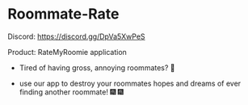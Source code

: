 # Roommate-Rate

Discord: https://discord.gg/DpVa5XwPeS

Product: RateMyRoomie application

- Tired of having gross, annoying roommates? 🤮

- use our app to destroy your roommates hopes and dreams of ever finding another roommate! 🎆 🎆
